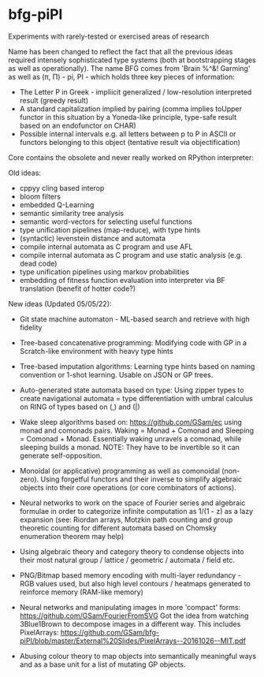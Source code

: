 # bfg-piPI
Experiments with rarely-tested or exercised areas of research

Name has been changed to reflect the fact that all the previous ideas required intensely sophisticated type systems (both at bootstrapping stages as well as operationally). The name BFG comes from 'Brain %^&! Garming' as well as (π, Π) - pi, PI - which holds three key pieces of information:

- The Letter P in Greek - impliicit generalized / low-resolution interpreted result (greedy result)
- A standard capitalization implied by pairing (comma implies toUpper functor in this situation by a Yoneda-like principle, type-safe result based on an endofunctor on CHAR)
- Possible internal intervals e.g. all letters between p to P in ASCII or functors belonging to this object (tentative result via objectification)

Core contains the obsolete and never really worked on RPython interpreter:

Old ideas:
- cppyy cling based interop
- bloom filters
- embedded Q-Learning
- semantic similarity tree analysis
- semantic word-vectors for selecting useful functions
- type unification pipelines (map-reduce), with type hints
- (syntactic) levenstein distance and automata
- compile internal automata as C program and use AFL
- compile internal automata as C program and use static analysis (e.g. dead code)
- type unification pipelines using markov probabilities
- embedding of fitness function evaluation into interpreter via BF translation (benefit of hotter code?)

New ideas (Updated 05/05/22):
- Git state machine automaton - ML-based search and retrieve with high fidelity
- Tree-based concatenative programming: Modifying code with GP in a Scratch-like environment with heavy type hints
- Tree-based imputation algorithms: Learning type hints based on naming convention or 1-shot learning. Usable on JSON or GP trees.
- Auto-generated state automata based on type: Using zipper types to create navigational automata = type differentiation with umbral calculus on RING of types based on (,) and (|)
- Wake sleep algorithms based on: https://github.com/GSam/ec using monad and comonads pairs. Waking = Monad + Comonad and Sleeping = Comonad + Monad. Essentially waking unravels a comonad, while sleeping builds a monad. NOTE: They have to be invertible so it can generate self-opposition.
- Monoidal (or applicative) programming as well as comonoidal (non-zero). Using forgetful functors and their inverse to simplify algebraic objects into their core operations (or core combinators of actions).

- Neural networks to work on the space of Fourier series and algebraic formulae in order to categorize infinite computation as 1/(1 - z) as a lazy expansion (see: Riordan arrays, Motzkin path counting and group theoretic counting for different automata based on Chomsky enumeration theorem may help)
- Using algebraic theory and category theory to condense objects into their most natural group / lattice / geometric / automata / field etc.
- PNG/Bitmap based memory encoding with multi-layer redundancy - RGB values used, but also high level contours / heatmaps generated to reinforce memory (RAM-like memory)
- Neural networks and manipulating images in more 'compact' forms: https://github.com/GSam/FourierFromSVG Got the idea from watching 3Blue1Brown to decompose images in a different way. This includes PixelArrays: https://github.com/GSam/bfg-piPI/blob/master/External%20Slides/PixelArrays--20161026--MIT.pdf
- Abusing colour theory to map objects into semantically meaningful ways and as a base unit for a list of mutating GP objects.
